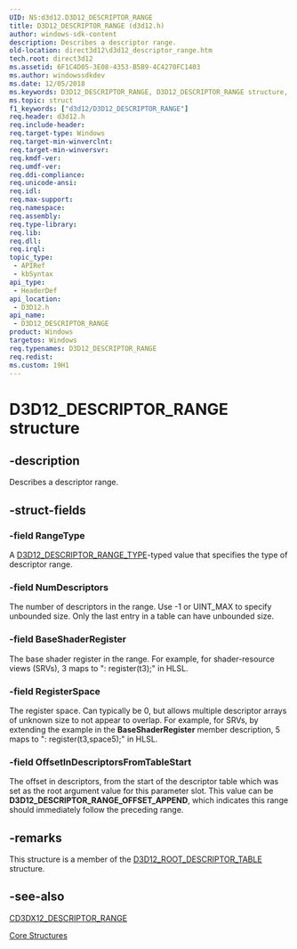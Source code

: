 ```yaml
---
UID: NS:d3d12.D3D12_DESCRIPTOR_RANGE
title: D3D12_DESCRIPTOR_RANGE (d3d12.h)
author: windows-sdk-content
description: Describes a descriptor range.
old-location: direct3d12\d3d12_descriptor_range.htm
tech.root: direct3d12
ms.assetid: 6F1C4D05-3E08-4353-B5B9-4C4270FC1403
ms.author: windowssdkdev
ms.date: 12/05/2018
ms.keywords: D3D12_DESCRIPTOR_RANGE, D3D12_DESCRIPTOR_RANGE structure, d3d12/D3D12_DESCRIPTOR_RANGE, direct3d12.d3d12_descriptor_range
ms.topic: struct
f1_keywords: ["d3d12/D3D12_DESCRIPTOR_RANGE"]
req.header: d3d12.h
req.include-header: 
req.target-type: Windows
req.target-min-winverclnt: 
req.target-min-winversvr: 
req.kmdf-ver: 
req.umdf-ver: 
req.ddi-compliance: 
req.unicode-ansi: 
req.idl: 
req.max-support: 
req.namespace: 
req.assembly: 
req.type-library: 
req.lib: 
req.dll: 
req.irql: 
topic_type:
 - APIRef
 - kbSyntax
api_type:
 - HeaderDef
api_location:
 - D3D12.h
api_name:
 - D3D12_DESCRIPTOR_RANGE
product: Windows
targetos: Windows
req.typenames: D3D12_DESCRIPTOR_RANGE
req.redist: 
ms.custom: 19H1
---
```


# D3D12_DESCRIPTOR_RANGE structure


## -description


Describes a descriptor range.


## -struct-fields




### -field RangeType

A <a href="https://docs.microsoft.com/windows/desktop/api/d3d12/ne-d3d12-d3d12_descriptor_range_type">D3D12_DESCRIPTOR_RANGE_TYPE</a>-typed value that specifies the type of descriptor range.
          


### -field NumDescriptors

The number of descriptors in the range. Use -1 or UINT_MAX to specify unbounded size. Only the last entry in a table can have unbounded size.
          


### -field BaseShaderRegister

The base shader register in the range. For example, for shader-resource views (SRVs), 3 maps to ": register(t3);" in HLSL.
          


### -field RegisterSpace

The register space. Can typically be 0, but allows multiple descriptor  arrays of unknown size to not appear to overlap.
            For example, for SRVs, by extending the example in the <b>BaseShaderRegister</b> member description, 5 maps to ": register(t3,space5);" in HLSL.
          


### -field OffsetInDescriptorsFromTableStart

The offset in descriptors, from the start of the descriptor table which was set as the root argument value for this parameter slot. This value can be <b>D3D12_DESCRIPTOR_RANGE_OFFSET_APPEND</b>, which indicates this range should immediately follow the preceding range.


## -remarks



This structure is a member of the <a href="https://docs.microsoft.com/windows/desktop/api/d3d12/ns-d3d12-d3d12_root_descriptor_table">D3D12_ROOT_DESCRIPTOR_TABLE</a> structure.
      




## -see-also




<a href="https://docs.microsoft.com/windows/desktop/direct3d12/cd3dx12-descriptor-range">CD3DX12_DESCRIPTOR_RANGE</a>



<a href="https://docs.microsoft.com/windows/desktop/direct3d12/direct3d-12-structures">Core Structures</a>
 

 

